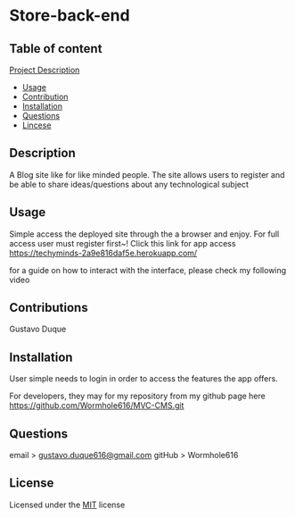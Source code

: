 # Store-back-end

## Table of content
 [Project Description](#Description)
- [Usage](#Usage)
- [Contribution](#Contribution)
- [Installation](#Installation)
- [Questions](#Questions)
- [Lincese](#License)

## Description
A Blog site like for like minded people. The site allows users to register and be able to share ideas/questions about any technological subject

## Usage
Simple access the deployed site through the a browser and enjoy. For full access user must register first~!
Click this link for app access
https://techyminds-2a9e816daf5e.herokuapp.com/

for a guide on how to interact with the interface, please check my following video


## Contributions
Gustavo Duque

## Installation
User simple needs to login in order to access  the features the app offers.

For developers, they may for my repository from my github page here
https://github.com/Wormhole616/MVC-CMS.git


## Questions
email > gustavo.duque616@gmail.com
gitHub > Wormhole616

## License
Licensed under the [MIT](https://choosealicense.com/licenses/mit/) license
